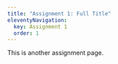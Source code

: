```yaml
---
title: "Assignment 1: Full Title"
eleventyNavigation:
  key: Assignment 1
  order: 1
---
```


This is another assignment page.
